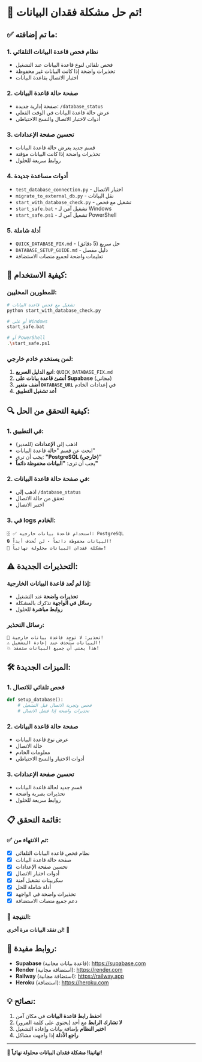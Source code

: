 # 🎉 تم حل مشكلة فقدان البيانات!

## ✅ ما تم إضافته:

### 1. **نظام فحص قاعدة البيانات التلقائي**
- فحص تلقائي لنوع قاعدة البيانات عند التشغيل
- تحذيرات واضحة إذا كانت البيانات غير محفوظة
- اختبار الاتصال بقاعدة البيانات

### 2. **صفحة حالة قاعدة البيانات**
- صفحة إدارية جديدة: `/database_status`
- عرض حالة قاعدة البيانات في الوقت الفعلي
- أدوات لاختبار الاتصال والنسخ الاحتياطي

### 3. **تحسين صفحة الإعدادات**
- قسم جديد يعرض حالة قاعدة البيانات
- تحذيرات واضحة إذا كانت البيانات مؤقتة
- روابط سريعة للحلول

### 4. **أدوات مساعدة جديدة**
- `test_database_connection.py` - اختبار الاتصال
- `migrate_to_external_db.py` - نقل البيانات
- `start_with_database_check.py` - تشغيل مع فحص
- `start_safe.bat` - تشغيل آمن لـ Windows
- `start_safe.ps1` - تشغيل آمن لـ PowerShell

### 5. **أدلة شاملة**
- `QUICK_DATABASE_FIX.md` - حل سريع (5 دقائق)
- `DATABASE_SETUP_GUIDE.md` - دليل مفصل
- تعليمات واضحة لجميع منصات الاستضافة

## 🚀 كيفية الاستخدام:

### للمطورين المحليين:
```bash
# تشغيل مع فحص قاعدة البيانات
python start_with_database_check.py

# أو على Windows
start_safe.bat

# أو PowerShell
.\start_safe.ps1
```

### لمن يستخدم خادم خارجي:
1. **اتبع الدليل السريع**: `QUICK_DATABASE_FIX.md`
2. **أنشئ قاعدة بيانات على Supabase** (مجاني)
3. **أضف متغير `DATABASE_URL`** في إعدادات الخادم
4. **أعد تشغيل التطبيق**

## 🔍 كيفية التحقق من الحل:

### 1. في التطبيق:
- اذهب إلى **الإعدادات** (للمدير)
- ابحث عن قسم "حالة قاعدة البيانات"
- يجب أن ترى: **"PostgreSQL (خارجي)"**
- يجب أن ترى: **"البيانات محفوظة دائماً"**

### 2. في صفحة حالة قاعدة البيانات:
- اذهب إلى `/database_status`
- تحقق من حالة الاتصال
- اختبر الاتصال

### 3. في logs الخادم:
```
🗄️ ✅ استخدام قاعدة بيانات خارجية: PostgreSQL
🔒 البيانات محفوظة دائماً - لن تُحذف أبداً!
🎉 مشكلة فقدان البيانات محلولة نهائياً!
```

## ⚠️ التحذيرات الجديدة:

### إذا لم تُعد قاعدة البيانات الخارجية:
- **تحذيرات واضحة** عند التشغيل
- **رسائل في الواجهة** تذكرك بالمشكلة
- **روابط مباشرة** للحلول

### رسائل التحذير:
```
🚨 تحذير: لا توجد قاعدة بيانات خارجية!
⚠️ البيانات ستُحذف عند إعادة التشغيل!
💥 هذا يعني أن جميع البيانات ستفقد!
```

## 🛠️ الميزات الجديدة:

### 1. **فحص تلقائي للاتصال**
```python
def setup_database():
    # فحص وتجربة الاتصال قبل التشغيل
    # تحذيرات واضحة إذا فشل الاتصال
```

### 2. **صفحة حالة قاعدة البيانات**
- عرض نوع قاعدة البيانات
- حالة الاتصال
- معلومات الخادم
- أدوات الاختبار والنسخ الاحتياطي

### 3. **تحسين صفحة الإعدادات**
- قسم جديد لحالة قاعدة البيانات
- تحذيرات بصرية واضحة
- روابط سريعة للحلول

## 📋 قائمة التحقق:

### ✅ تم الانتهاء من:
- [x] نظام فحص قاعدة البيانات التلقائي
- [x] صفحة حالة قاعدة البيانات
- [x] تحسين صفحة الإعدادات
- [x] أدوات اختبار الاتصال
- [x] سكريپتات تشغيل آمنة
- [x] أدلة شاملة للحل
- [x] تحذيرات واضحة في الواجهة
- [x] دعم جميع منصات الاستضافة

### 🎯 النتيجة:
**لن تفقد البيانات مرة أخرى!** 🎉

## 🔗 روابط مفيدة:

- **Supabase** (قاعدة بيانات مجانية): https://supabase.com
- **Render** (استضافة مجانية): https://render.com
- **Railway** (استضافة مجانية): https://railway.app
- **Heroku** (استضافة): https://heroku.com

## 💡 نصائح:

1. **احفظ رابط قاعدة البيانات** في مكان آمن
2. **لا تشارك الرابط** مع أحد (يحتوي على كلمة المرور)
3. **اختبر النظام** بإضافة بيانات وإعادة التشغيل
4. **راجع الأدلة** إذا واجهت مشاكل

---

**🎉 تهانينا! مشكلة فقدان البيانات محلولة نهائياً!**
